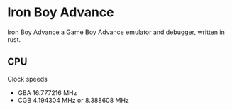 # Iron Boy Advance
Iron Boy Advance a Game Boy Advance emulator and debugger, written in rust.

## CPU
Clock speeds
- GBA 16.777216 MHz
- CGB 4.194304 MHz or 8.388608 MHz
